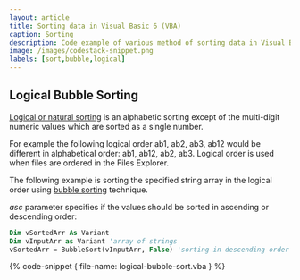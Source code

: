 ```yaml
---
layout: article
title: Sorting data in Visual Basic 6 (VBA)
caption: Sorting
description: Code example of various method of sorting data in Visual Basic 6 (VBA)
image: /images/codestack-snippet.png
labels: [sort,bubble,logical]
---
```

## Logical Bubble Sorting

[Logical or natural sorting](https://en.wikipedia.org/wiki/Natural_sort_order) is an alphabetic sorting except of the multi-digit numeric values which are sorted as a single number.

For example the following logical order ab1, ab2, ab3, ab12 would be different in alphabetical order: ab1, ab12, ab2, ab3. Logical order is used when files are ordered in the Files Explorer.

The following example is sorting the specified string array in the logical order using [bubble sorting](https://en.wikipedia.org/wiki/Bubble_sort) technique.

*asc* parameter specifies if the values should be sorted in ascending or descending order:

~~~ vb
Dim vSortedArr As Variant
Dim vInputArr as Variant 'array of strings
vSortedArr = BubbleSort(vInputArr, False) 'sorting in descending order
~~~

{% code-snippet { file-name: logical-bubble-sort.vba } %}